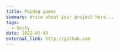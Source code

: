 ```yaml
---
title: Popdog games
summary: Write about your project here...
tags:
  - Unity
date: 2022-01-01
external_link: http://github.com
---
```


